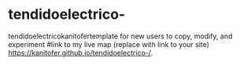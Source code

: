 # tendidoelectrico-
tendidoelectricokanitofertemplate for new users to copy, modify, and experiment
#link to my live map (replace with link to your site)
https://kanitofer.github.io/tendidoelectrico-/.
